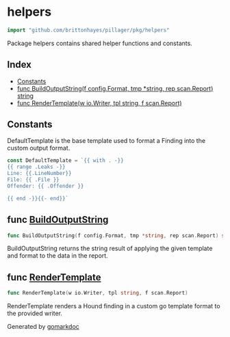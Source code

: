 <!-- Code generated by gomarkdoc. DO NOT EDIT -->

# helpers

```go
import "github.com/brittonhayes/pillager/pkg/helpers"
```

Package helpers contains shared helper functions and constants\.

## Index

- [Constants](<#constants>)
- [func BuildOutputString(f config.Format, tmp *string, rep scan.Report) string](<#func-buildoutputstring>)
- [func RenderTemplate(w io.Writer, tpl string, f scan.Report)](<#func-rendertemplate>)


## Constants

DefaultTemplate is the base template used to format a Finding into the custom output format\.

```go
const DefaultTemplate = `{{ with . -}}
{{ range .Leaks -}}
Line: {{.LineNumber}}
File: {{ .File }}
Offender: {{ .Offender }}

{{ end -}}{{- end}}`
```

## func [BuildOutputString](<https://github.com/brittonhayes/pillager/blob/main/pkg/helpers/helpers.go#L42>)

```go
func BuildOutputString(f config.Format, tmp *string, rep scan.Report) string
```

BuildOutputString returns the string result of applying the given template and format to the data in the report\.

## func [RenderTemplate](<https://github.com/brittonhayes/pillager/blob/main/pkg/helpers/helpers.go#L29>)

```go
func RenderTemplate(w io.Writer, tpl string, f scan.Report)
```

RenderTemplate renders a Hound finding in a custom go template format to the provided writer\.



Generated by [gomarkdoc](<https://github.com/princjef/gomarkdoc>)
